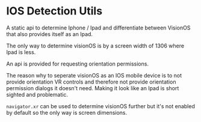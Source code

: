 # IOS Detection Utils
 
 A static api to determine Iphone / Ipad and differentiate between VisionOS that also provides itself as an Ipad.

 The only way to determine visionOS is by a screen width of 1306 where Ipad is less. 

 An api is provided for requesting orientation permissions. 

 The reason why to seperate visionOS as an IOS mobile device is to not provide orientation VR controls and therefore not provide orientation permission dialogs it doesn't need. Making it look like an Ipad is short sighted and problematic. 

 `navigator.xr` can be used to determine visionOS further but it's not enabled by default so the only way is screen dimensions.
